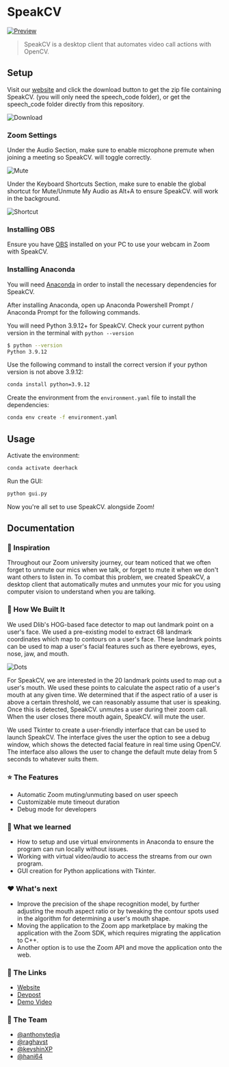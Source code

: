 # SpeakCV

[![Preview](assets/img/thumbnail.jpg)](https://anthonytedja.github.io/speakCV/)

> SpeakCV is a desktop client that automates video call actions with OpenCV.

## Setup

Visit our [website](https://anthonytedja.github.io/speakCV/) and click the download button to get the zip file containing SpeakCV. (you will only need the speech_code folder), or get the speech_code folder directly from this repository.

![Download](assets/img/download.jpg)

### Zoom Settings

Under the Audio Section, make sure to enable microphone premute when joining a meeting so SpeakCV. will toggle correctly.

![Mute](assets/img/mute.jpg)

Under the Keyboard Shortcuts Section, make sure to enable the global shortcut for Mute/Unmute My Audio as Alt+A to ensure SpeakCV. will work in the background.

![Shortcut](assets/img/shortcut.jpg)

### Installing OBS

Ensure you have [OBS](https://obsproject.com/download) installed on your PC to use your webcam in Zoom with SpeakCV.

### Installing Anaconda

You will need  [Anaconda](https://www.anaconda.com/) in order to install the necessary dependencies for SpeakCV.

After installing Anaconda, open up Anaconda Powershell Prompt / Anaconda Prompt for the following commands.

You will need Python 3.9.12+ for SpeakCV. Check your current python version in the terminal with `python --version`

```bash
$ python --version
Python 3.9.12
```

Use the following command to install the correct version if your python version is not above 3.9.12:

```bash
conda install python=3.9.12
```

Create the environment from the `environment.yaml` file to install the dependencies:

```bash
conda env create -f environment.yaml
```

## Usage

Activate the environment:

```bash
conda activate deerhack
```

Run the GUI:

```bash
python gui.py
```

Now you're all set to use SpeakCV. alongside Zoom!

## Documentation

### :thought_balloon: Inspiration

Throughout our Zoom university journey, our team noticed that we often forget to unmute our mics when we talk, or forget to mute it when we don't want others to listen in. To combat this problem, we created SpeakCV, a desktop client that automatically mutes and unmutes your mic for you using computer vision to understand when you are talking.

### :wrench: How We Built It

We used Dlib's HOG-based face detector to map out landmark point on a user's face. We used a pre-existing model to extract 68 landmark coordinates which map to contours on a user's face. These landmark points can be used to map a user's facial features such as there eyebrows, eyes, nose, jaw, and mouth.

![Dots](assets/img/dots.png)

For SpeakCV, we are interested in the 20 landmark points used to map out a user's mouth. We used these points to calculate the aspect ratio of a user's mouth at any given time. We determined that if the aspect ratio of a user is above a certain threshold, we can reasonably assume that user is speaking. Once this is detected, SpeakCV. unmutes a user during their zoom call. When the user closes there mouth again, SpeakCV. will mute the user.

We used Tkinter to create a user-friendly interface that can be used to launch SpeakCV. The interface gives the user the option to see a debug window, which shows the detected facial feature in real time using OpenCV. The interface also allows the user to change the default mute delay from 5 seconds to whatever suits them.

### :star: The Features

- Automatic Zoom muting/unmuting based on user speech
- Customizable mute timeout duration
- Debug mode for developers

### :brain: What we learned

- How to setup and use virtual environments in Anaconda to ensure the program can run locally without issues.
- Working with virtual video/audio to access the streams from our own program.
- GUI creation for Python applications with Tkinter.

### :heart: What's next

- Improve the precision of the shape recognition model, by further adjusting the mouth aspect ratio or by tweaking the contour spots used in the algorithm for determining a user's mouth shape.
- Moving the application to the Zoom app marketplace by making the application with the Zoom SDK, which requires migrating the application to C++.
- Another option is to use the Zoom API and move the application onto the web.

### :link: The Links

- [Website](https://anthonytedja.github.io/speakCV/)
- [Devpost](https://devpost.com/software/speakcv)
- [Demo Video](https://www.youtube.com/watch?v=s5Hf1rLZhns)

### :hammer: The Team

- [@anthonytedja](https://github.com/anthonytedja)
- [@raghavst](https://github.com/raghavst)
- [@kevshinXP](https://github.com/kevshinXP)
- [@hani64](https://github.com/hani64)
